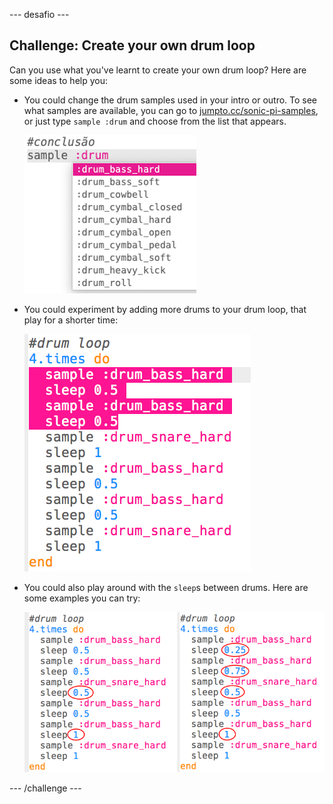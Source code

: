 \--- desafio \---

## Challenge: Create your own drum loop

Can you use what you've learnt to create your own drum loop? Here are some ideas to help you:

+ You could change the drum samples used in your intro or outro. To see what samples are available, you can go to [jumpto.cc/sonic-pi-samples](http://jumpto.cc/sonic-pi-samples), or just type `sample :drum` and choose from the list that appears.
    
    ![screenshot](images/drum-outro-challenge.png)

+ You could experiment by adding more drums to your drum loop, that play for a shorter time:
    
    ![captura de tela](images/drum-beat-challenge-1.png)

+ You could also play around with the `sleep`s between drums. Here are some examples you can try:
    
    ![captura de tela](images/drum-beat-challenge-2.png)

\--- /challenge \---